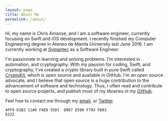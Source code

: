 ```yaml
---
layout: page
title: About Me
permalink: /about/
---
```


Hi, my name is Chris Amanse, and I am a software engineer, currently focusing on Swift and iOS development. I recently finished my Computer Engineering degree in Ateneo de Manila University last June 2016. I am currently working at [Symantec](https://www.symantec.com/) as a Software Engineer.

I'm passionate in learning and solving problems. I'm interested in automation, and cryptography. With my passion for coding, Swift, and cryptography, I've created a crypto library built in pure Swift called [CryptoKit](https://github.com/chrisamanse/CryptoKit), which is open source and available in GitHub. I'm an open source advocate, and I believe that open source is a huge contribution to the advancement of software and technology. Thus, I often read and contribute to open source projects, and publish most of my libraries in my [GitHub](https://github.com/chrisamanse).

Feel free to contact me through my [email](mailto:christopheramanse@gmail.com), or [Twitter](https://twitter.com/ChrisAmanse).

<code>4FF9 D1B2 11A0 F4E8 55D7<span>&nbsp;&nbsp;</span>8967 E590 F793 FD03 6322</code>
